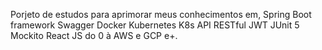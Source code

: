 Porjeto de estudos para aprimorar meus conhecimentos em, Spring Boot framework Swagger Docker Kubernetes K8s API RESTful JWT JUnit 5 Mockito React JS do 0 à AWS e GCP e+.
